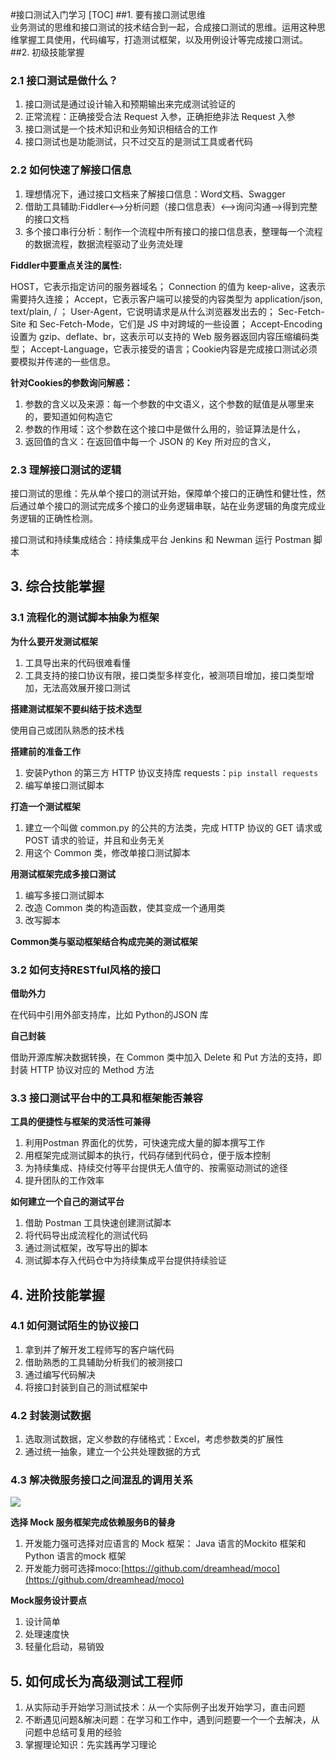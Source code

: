 #接口测试入门学习
[TOC]
##1. 要有接口测试思维  
业务测试的思维和接口测试的技术结合到一起，合成接口测试的思维。运用这种思维掌握工具使用，代码编写，打造测试框架，以及用例设计等完成接口测试。
##2. 初级技能掌握

### 2.1 接口测试是做什么？

1. 接口测试是通过设计输入和预期输出来完成测试验证的
2. 正常流程：正确接受合法 Request 入参，正确拒绝非法 Request 入参
2. 接口测试是一个技术知识和业务知识相结合的工作
3. 接口测试也是功能测试，只不过交互的是测试工具或者代码

### 2.2 如何快速了解接口信息

1. 理想情况下，通过接口文档来了解接口信息：Word文档、Swagger 
2. 借助工具辅助:Fiddler<——>分析问题（接口信息表）<——>询问沟通——>得到完整的接口文档
3. 多个接口串行分析：制作一个流程中所有接口的接口信息表，整理每一个流程的数据流程，数据流程驱动了业务流处理

**Fiddler中要重点关注的属性:**

HOST，它表示指定访问的服务器域名；
Connection 的值为 keep-alive，这表示需要持久连接；
Accept，它表示客户端可以接受的内容类型为 application/json, text/plain, / ；
User-Agent，它说明请求是从什么浏览器发出去的；
Sec-Fetch-Site 和 Sec-Fetch-Mode，它们是 JS 中对跨域的一些设置；
Accept-Encoding 设置为 gzip、deflate、br，这表示可以支持的 Web 服务器返回内容压缩编码类型；
Accept-Language，它表示接受的语言；Cookie内容是完成接口测试必须要模拟并传递的一些信息。

**针对Cookies的参数询问解惑：**

1. 参数的含义以及来源：每一个参数的中文语义，这个参数的赋值是从哪里来的，要知道如何构造它
2. 参数的作用域：这个参数在这个接口中是做什么用的，验证算法是什么，
3. 返回值的含义：在返回值中每一个 JSON 的 Key 所对应的含义，

### 2.3 理解接口测试的逻辑

接口测试的思维：先从单个接口的测试开始，保障单个接口的正确性和健壮性，然后通过单个接口的测试完成多个接口的业务逻辑串联，站在业务逻辑的角度完成业务逻辑的正确性检测。

接口测试和持续集成结合：持续集成平台 Jenkins 和 Newman 运行 Postman 脚本

## 3. 综合技能掌握

### 3.1 流程化的测试脚本抽象为框架 ###

**为什么要开发测试框架**

1. 工具导出来的代码很难看懂
2. 工具支持的接口协议有限，接口类型多样变化，被测项目增加，接口类型增加，无法高效展开接口测试

**搭建测试框架不要纠结于技术选型**

使用自己或团队熟悉的技术栈

**搭建前的准备工作**

1. 安装Python 的第三方 HTTP 协议支持库 requests：```pip install requests```
2. 编写单接口测试脚本

**打造一个测试框架**

1. 建立一个叫做 common.py 的公共的方法类，完成 HTTP 协议的 GET 请求或 POST 请求的验证，并且和业务无关
2. 用这个 Common 类，修改单接口测试脚本

**用测试框架完成多接口测试**

1. 编写多接口测试脚本
2. 改造 Common 类的构造函数，使其变成一个通用类
3. 改写脚本


**Common类与驱动框架结合构成完美的测试框架**

### 3.2 如何支持RESTful风格的接口 ###

**借助外力**

在代码中引用外部支持库，比如 Python的JSON 库

**自己封装**

借助开源库解决数据转换，在 Common 类中加入 Delete 和 Put 方法的支持，即封装 HTTP 协议对应的 Method 方法

### 3.3 接口测试平台中的工具和框架能否兼容 ###

**工具的便捷性与框架的灵活性可兼得**

1. 利用Postman 界面化的优势，可快速完成大量的脚本撰写工作
2. 用框架完成测试脚本的执行，代码存储到代码仓，便于版本控制
3. 为持续集成、持续交付等平台提供无人值守的、按需驱动测试的途径
4. 提升团队的工作效率

**如何建立一个自己的测试平台**

1. 借助 Postman 工具快速创建测试脚本
2. 将代码导出成流程化的测试代码
3. 通过测试框架，改写导出的脚本
4. 测试脚本存入代码仓中为持续集成平台提供持续验证

## 4. 进阶技能掌握 ##

### 4.1 如何测试陌生的协议接口 ###

1. 拿到并了解开发工程师写的客户端代码
2. 借助熟悉的工具辅助分析我们的被测接口
3. 通过编写代码解决
4. 将接口封装到自己的测试框架中

### 4.2 封装测试数据 ###

1. 选取测试数据，定义参数的存储格式：Excel，考虑参数类的扩展性
2. 通过统一抽象，建立一个公共处理数据的方式

### 4.3 解决微服务接口之间混乱的调用关系 ###

![](https://static001.geekbang.org/resource/image/9c/28/9c1e3f58863468fe261553c2dfbe5628.jpg)

**选择 Mock 服务框架完成依赖服务B的替身**

1. 开发能力强可选择对应语言的 Mock 框架： Java 语言的Mockito 框架和 Python 语言的mock 框架
2. 开发能力弱可选择moco:[https://github.com/dreamhead/moco](https://github.com/dreamhead/moco)

**Mock服务设计要点**

1. 设计简单
2. 处理速度快
3. 轻量化启动，易销毁

## 5. 如何成长为高级测试工程师 ##

1. 从实际动手开始学习测试技术：从一个实际例子出发开始学习，直击问题
2. 不断遇见问题&解决问题：在学习和工作中，遇到问题要一个一个去解决，从问题中总结可复用的经验
3. 掌握理论知识：先实践再学习理论
